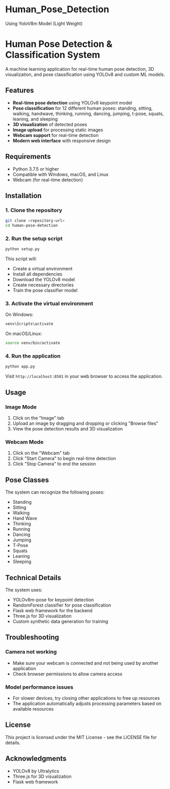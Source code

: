# Human_Pose_Detection
Using YoloV8m Model (Light Weight)

# Human Pose Detection & Classification System

A machine learning application for real-time human pose detection, 3D visualization, and pose classification using YOLOv8 and custom ML models.

## Features

- **Real-time pose detection** using YOLOv8 keypoint model
- **Pose classification** for 12 different human poses: standing, sitting, walking, handwave, thinking, running, dancing, jumping, t-pose, squats, leaning, and sleeping
- **3D visualization** of detected poses
- **Image upload** for processing static images
- **Webcam support** for real-time detection
- **Modern web interface** with responsive design

## Requirements

- Python 3.7.5 or higher
- Compatible with Windows, macOS, and Linux
- Webcam (for real-time detection)

## Installation

### 1. Clone the repository
```bash
git clone <repository-url>
cd human-pose-detection
```

### 2. Run the setup script
```bash
python setup.py
```

This script will:
- Create a virtual environment
- Install all dependencies
- Download the YOLOv8 model
- Create necessary directories
- Train the pose classifier model

### 3. Activate the virtual environment

On Windows:
```bash
venv\Scripts\activate
```

On macOS/Linux:
```bash
source venv/bin/activate
```

### 4. Run the application

```bash
python app.py
```

Visit `http://localhost:8501` in your web browser to access the application.

## Usage

### Image Mode
1. Click on the "Image" tab
2. Upload an image by dragging and dropping or clicking "Browse files"
3. View the pose detection results and 3D visualization

### Webcam Mode
1. Click on the "Webcam" tab
2. Click "Start Camera" to begin real-time detection
3. Click "Stop Camera" to end the session

## Pose Classes

The system can recognize the following poses:
- Standing
- Sitting
- Walking
- Hand Wave
- Thinking
- Running
- Dancing
- Jumping
- T-Pose
- Squats
- Leaning
- Sleeping

## Technical Details

The system uses:
- YOLOv8m-pose for keypoint detection
- RandomForest classifier for pose classification
- Flask web framework for the backend
- Three.js for 3D visualization
- Custom synthetic data generation for training

## Troubleshooting

### Camera not working
- Make sure your webcam is connected and not being used by another application
- Check browser permissions to allow camera access

### Model performance issues
- For slower devices, try closing other applications to free up resources
- The application automatically adjusts processing parameters based on available resources

## License

This project is licensed under the MIT License - see the LICENSE file for details.

## Acknowledgments

- YOLOv8 by Ultralytics
- Three.js for 3D visualization
- Flask web framework 
